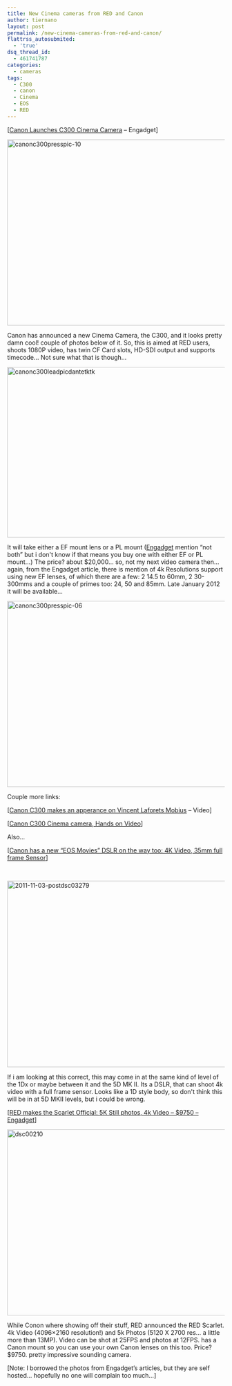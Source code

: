 ```yaml
---
title: New Cinema cameras from RED and Canon
author: tiernano
layout: post
permalink: /new-cinema-cameras-from-red-and-canon/
flattrss_autosubmited:
  - 'true'
dsq_thread_id:
  - 461741787
categories:
  - cameras
tags:
  - C300
  - canon
  - Cinema
  - EOS
  - RED
---
```

[[Canon Launches C300 Cinema Camera][1] – Engadget]

[<img style="background-image: none; border-bottom: 0px; border-left: 0px; padding-left: 0px; padding-right: 0px; display: inline; border-top: 0px; border-right: 0px; padding-top: 0px" title="canonc300presspic-10" border="0" alt="canonc300presspic-10" src="http://geekphotographer.com/wp-content/uploads/2011/11/canonc300presspic-10_thumb.jpg" width="644" height="430" />][2]

Canon has announced a new Cinema Camera, the C300, and it looks pretty damn cool! couple of photos below of it. So, this is aimed at RED users, shoots 1080P video, has twin CF Card slots, HD-SDI output and supports timecode… Not sure what that is though…

[<img style="background-image: none; border-bottom: 0px; border-left: 0px; padding-left: 0px; padding-right: 0px; display: inline; border-top: 0px; border-right: 0px; padding-top: 0px" title="canonc300leadpicdantetktk" border="0" alt="canonc300leadpicdantetktk" src="http://geekphotographer.com/wp-content/uploads/2011/11/canonc300leadpicdantetktk_thumb.jpg" width="644" height="394" />][3]

It will take either a EF mount lens or a PL mount ([Engadget][1] mention “not both” but i don't know if that means you buy one with either EF or PL mount…) The price? about $20,000… so, not my next video camera then… again, from the Engadget article, there is mention of 4k Resolutions support using new EF lenses, of which there are a few: 2 14.5 to 60mm, 2 30-300mms and a couple of primes too: 24, 50 and 85mm. Late January 2012 it will be available… 

[<img style="background-image: none; border-bottom: 0px; border-left: 0px; padding-left: 0px; padding-right: 0px; display: inline; border-top: 0px; border-right: 0px; padding-top: 0px" title="canonc300presspic-06" border="0" alt="canonc300presspic-06" src="http://geekphotographer.com/wp-content/uploads/2011/11/canonc300presspic-06_thumb.jpg" width="644" height="430" />][4]

Couple more links:

[[Canon C300 makes an apperance on Vincent Laforets Mobius][5] – Video]

[[Canon C300 Cinema camera, Hands on Video][6]]

Also…

[[Canon has a new “EOS Movies” DSLR on the way too: 4K Video, 35mm full frame Sensor][7]]

&nbsp;

[<img style="background-image: none; border-bottom: 0px; border-left: 0px; padding-left: 0px; padding-right: 0px; display: inline; border-top: 0px; border-right: 0px; padding-top: 0px" title="2011-11-03-postdsc03279" border="0" alt="2011-11-03-postdsc03279" src="http://geekphotographer.com/wp-content/uploads/2011/11/2011-11-03-postdsc03279_thumb.jpg" width="644" height="431" />][8]

If i am looking at this correct, this may come in at the same kind of level of the 1Dx or maybe between it and the 5D MK II. Its a DSLR, that can shoot 4k video with a full frame sensor. Looks like a 1D style body, so don't think this will be in at 5D MKII levels, but i could be wrong. 

[[RED makes the Scarlet Official: 5K Still photos, 4k Video – $9750 – Engadget][9]]

[<img style="background-image: none; border-bottom: 0px; border-left: 0px; padding-left: 0px; padding-right: 0px; display: inline; border-top: 0px; border-right: 0px; padding-top: 0px" title="dsc00210" border="0" alt="dsc00210" src="http://geekphotographer.com/wp-content/uploads/2011/11/dsc00210_thumb.jpg" width="644" height="430" />][10]

While Conon where showing off their stuff, RED announced the RED Scarlet. 4k Video (4096&#215;2160 resolution!) and 5k Photos (5120 X 2700 res… a little more than 13MP). Video can be shot at 25FPS and photos at 12FPS. has a Canon mount so you can use your own Canon lenses on this too. Price? $9750. pretty impressive sounding camera. 

[Note: I borrowed the photos from Engadget’s articles, but they are self hosted… hopefully no one will complain too much…]

 [1]: http://www.engadget.com/2011/11/03/canon-launches-c300-cinema-camera-prepares-to-take-on-red-scarl/
 [2]: http://geekphotographer.com/wp-content/uploads/2011/11/canonc300presspic-10.jpg
 [3]: http://geekphotographer.com/wp-content/uploads/2011/11/canonc300leadpicdantetktk.jpg
 [4]: http://geekphotographer.com/wp-content/uploads/2011/11/canonc300presspic-06.jpg
 [5]: http://www.engadget.com/2011/11/03/canon-c300-makes-an-appearance-in-vincent-laforets-mobius-find/
 [6]: http://www.engadget.com/2011/11/03/canon-c300-cinema-camera-hands-on-video/
 [7]: http://www.engadget.com/2011/11/03/canon-has-a-new-eos-movies-dslr-on-the-way-too/
 [8]: http://geekphotographer.com/wp-content/uploads/2011/11/2011-11-03-postdsc03279.jpg
 [9]: http://www.engadget.com/2011/11/03/red-makes-the-scarlet-dsmc-official-5k-stills-and-4k-video-for/
 [10]: http://geekphotographer.com/wp-content/uploads/2011/11/dsc00210.jpg